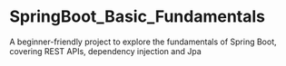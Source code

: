 # SpringBoot_Basic_Fundamentals
A beginner-friendly project to explore the fundamentals of Spring Boot, covering REST APIs, dependency injection and Jpa

